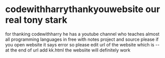 # codewithharrythankyouwebsite our real tony stark
for thanking codewithharry he has a youtube channel who teaches almost all programming languages in free with notes project and source 
please if you open website it says error so please edit url of the website which is --
at the end of url add kk.html 
the websiite will definitely work
